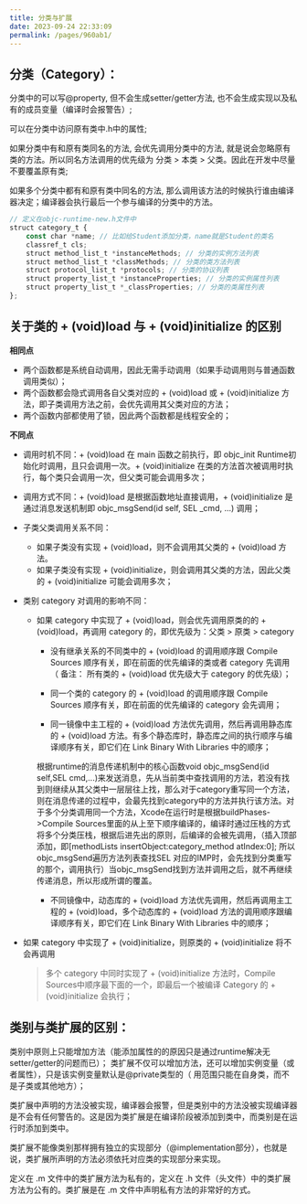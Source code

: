 ```yaml
---
title: 分类与扩展
date: 2023-09-24 22:33:09
permalink: /pages/960ab1/
---
```


## 分类（Category）：

分类中的可以写@property, 但不会生成setter/getter方法, 也不会生成实现以及私有的成员变量（编译时会报警告）;

可以在分类中访问原有类中.h中的属性;

如果分类中有和原有类同名的方法, 会优先调用分类中的方法, 就是说会忽略原有类的方法。所以同名方法调用的优先级为 分类 > 本类 > 父类。因此在开发中尽量不要覆盖原有类;

如果多个分类中都有和原有类中同名的方法, 那么调用该方法的时候执行谁由编译器决定；编译器会执行最后一个参与编译的分类中的方法。

```js
// 定义在objc-runtime-new.h文件中
struct category_t {
    const char *name; // 比如给Student添加分类，name就是Student的类名
    classref_t cls;
    struct method_list_t *instanceMethods; // 分类的实例方法列表
    struct method_list_t *classMethods; // 分类的类方法列表
    struct protocol_list_t *protocols; // 分类的协议列表
    struct property_list_t *instanceProperties; // 分类的实例属性列表
    struct property_list_t *_classProperties; // 分类的类属性列表
};
```

## 关于类的 + (void)load 与 + (void)initialize 的区别

**相同点**

- 两个函数都是系统自动调用，因此无需手动调用（如果手动调用则与普通函数调用类似）；
- 两个函数都会隐式调用各自父类对应的 + (void)load 或 + (void)initialize 方法，即子类调用方法之前，会优先调用其父类对应的方法；
- 两个函数内部都使用了锁，因此两个函数都是线程安全的；

**不同点**

- 调用时机不同：+ (void)load 在 main 函数之前执行，即 objc_init Runtime初始化时调用，且只会调用一次。+ (void)initialize 在类的方法首次被调用时执行，每个类只会调用一次，但父类可能会调用多次；

- 调用方式不同：+ (void)load 是根据函数地址直接调用，+ (void)initialize 是通过消息发送机制即 objc_msgSend(id self, SEL _cmd, ...) 调用；

- 子类父类调用关系不同：
  
  - 如果子类没有实现 + (void)load，则不会调用其父类的 + (void)load 方法。
  - 如果子类没有实现 + (void)initialize，则会调用其父类的方法，因此父类的 + (void)initialize 可能会调用多次；

- 类别 category 对调用的影响不同：
  
  - 如果 category 中实现了 + (void)load，则会优先调用原类的的 + (void)load，再调用 category 的，即优先级为：父类 > 原类 > category
    
    - 没有继承关系的不同类中的 + (void)load 的调用顺序跟 Compile Sources 顺序有关，即在前面的优先编译的类或者 category 先调用（ 备注： 所有类的 + (void)load 优先级大于 category 的优先级）；
    
    - 同一个类的 category 的 + (void)load 的调用顺序跟 Compile Sources 顺序有关，即在前面的优先编译的 category 会先调用；
    
    - 同一镜像中主工程的 + (void)load 方法优先调用，然后再调用静态库的 + (void)load 方法。有多个静态库时，静态库之间的执行顺序与编译顺序有关，即它们在 Link Binary With Libraries 中的顺序；
    
    根据runtime的消息传递机制中的核心函数void objc_msgSend(id self,SEL cmd,...)来发送消息，先从当前类中查找调用的方法，若没有找到则继续从其父类中一层层往上找，那么对于category重写同一个方法，则在消息传递的过程中，会最先找到category中的方法并执行该方法。对于多个分类调用同一个方法，Xcode在运行时是根据buildPhases->Compile Sources里面的从上至下顺序编译的，编译时通过压栈的方式将多个分类压栈，根据后进先出的原则，后编译的会被先调用，（插入顶部添加，即[methodLists insertObject:category_method atIndex:0]; 所以objc_msgSend遍历方法列表查找SEL 对应的IMP时，会先找到分类重写的那个，调用执行）当objc_msgSend找到方法并调用之后，就不再继续传递消息，所以形成所谓的覆盖。
    
    - 不同镜像中，动态库的 + (void)load 方法优先调用，然后再调用主工程的 + (void)load，多个动态库的 + (void)load 方法的调用顺序跟编译顺序有关，即它们在 Link Binary With Libraries 中的顺序；

- 如果 category 中实现了 + (void)initialize，则原类的 + (void)initialize 将不会再调用
  
  > 多个 category 中同时实现了 + (void)initialize 方法时，Compile Sources中顺序最下面的一个，即最后一个被编译 Category 的 + (void)initialize 会执行；

## 类别与类扩展的区别：

类别中原则上只能增加方法（能添加属性的的原因只是通过runtime解决无setter/getter的问题而已）；
类扩展不仅可以增加方法，还可以增加实例变量（或者属性），只是该实例变量默认是@private类型的（
用范围只能在自身类，而不是子类或其他地方）；

类扩展中声明的方法没被实现，编译器会报警，但是类别中的方法没被实现编译器是不会有任何警告的。这是因为类扩展是在编译阶段被添加到类中，而类别是在运行时添加到类中。

类扩展不能像类别那样拥有独立的实现部分（@implementation部分），也就是说，类扩展所声明的方法必须依托对应类的实现部分来实现。

定义在 .m 文件中的类扩展方法为私有的，定义在 .h 文件（头文件）中的类扩展方法为公有的。类扩展是在 .m 文件中声明私有方法的非常好的方式。